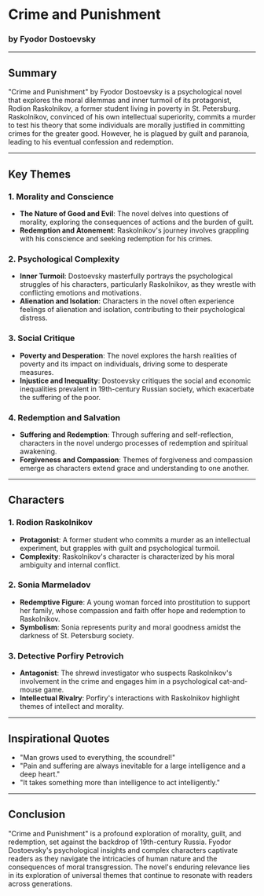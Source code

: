 # Crime and Punishment

### by Fyodor Dostoevsky

---

## Summary

"Crime and Punishment" by Fyodor Dostoevsky is a psychological novel that explores the moral dilemmas and inner turmoil of its protagonist, Rodion Raskolnikov, a former student living in poverty in St. Petersburg. Raskolnikov, convinced of his own intellectual superiority, commits a murder to test his theory that some individuals are morally justified in committing crimes for the greater good. However, he is plagued by guilt and paranoia, leading to his eventual confession and redemption.

---

## Key Themes

### 1. Morality and Conscience

- **The Nature of Good and Evil**: The novel delves into questions of morality, exploring the consequences of actions and the burden of guilt.
- **Redemption and Atonement**: Raskolnikov's journey involves grappling with his conscience and seeking redemption for his crimes.

### 2. Psychological Complexity

- **Inner Turmoil**: Dostoevsky masterfully portrays the psychological struggles of his characters, particularly Raskolnikov, as they wrestle with conflicting emotions and motivations.
- **Alienation and Isolation**: Characters in the novel often experience feelings of alienation and isolation, contributing to their psychological distress.

### 3. Social Critique

- **Poverty and Desperation**: The novel explores the harsh realities of poverty and its impact on individuals, driving some to desperate measures.
- **Injustice and Inequality**: Dostoevsky critiques the social and economic inequalities prevalent in 19th-century Russian society, which exacerbate the suffering of the poor.

### 4. Redemption and Salvation

- **Suffering and Redemption**: Through suffering and self-reflection, characters in the novel undergo processes of redemption and spiritual awakening.
- **Forgiveness and Compassion**: Themes of forgiveness and compassion emerge as characters extend grace and understanding to one another.

---

## Characters

### 1. Rodion Raskolnikov

- **Protagonist**: A former student who commits a murder as an intellectual experiment, but grapples with guilt and psychological turmoil.
- **Complexity**: Raskolnikov's character is characterized by his moral ambiguity and internal conflict.

### 2. Sonia Marmeladov

- **Redemptive Figure**: A young woman forced into prostitution to support her family, whose compassion and faith offer hope and redemption to Raskolnikov.
- **Symbolism**: Sonia represents purity and moral goodness amidst the darkness of St. Petersburg society.

### 3. Detective Porfiry Petrovich

- **Antagonist**: The shrewd investigator who suspects Raskolnikov's involvement in the crime and engages him in a psychological cat-and-mouse game.
- **Intellectual Rivalry**: Porfiry's interactions with Raskolnikov highlight themes of intellect and morality.

---

## Inspirational Quotes

- "Man grows used to everything, the scoundrel!"
- "Pain and suffering are always inevitable for a large intelligence and a deep heart."
- "It takes something more than intelligence to act intelligently."

---

## Conclusion

"Crime and Punishment" is a profound exploration of morality, guilt, and redemption, set against the backdrop of 19th-century Russia. Fyodor Dostoevsky's psychological insights and complex characters captivate readers as they navigate the intricacies of human nature and the consequences of moral transgression. The novel's enduring relevance lies in its exploration of universal themes that continue to resonate with readers across generations.
